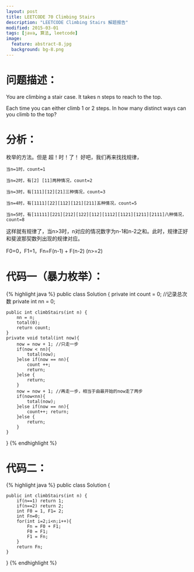```yaml
---
layout: post
title: LEETCODE 70 Climbing Stairs
description: "LEETCODE Climbing Stairs 解题报告"
modified: 2015-03-01
tags: [java, 算法, leetcode]
image:
  feature: abstract-8.jpg
  background: bg-8.png
---
```


# 问题描述：

You are climbing a stair case. It takes n steps to reach to the top.

Each time you can either climb 1 or 2 steps. In how many distinct ways can you climb to the top?

<!--more-->
# 分析：

枚举的方法。但是 超！时！了！
好吧，我们再来找找规律，

    当n=1时，count=1

    当n=2时，有[2] [11]两种情况，count=2

    当n=3时，有[111][12][21]三种情况，count=3

    当n=4时，有[1111][22][112][121][211]五种情况，count=5

    当n=5时，有[11111][221][212][122][112][1112][1121][1211][2111]八种情况，count=8

这样就有规律了，当n>3时，n对应的情况数字为n-1和n-2之和。此时，规律正好和斐波那契数列出现的规律对应。

<p class="highlight-pink">F0=0，F1=1，Fn=F(n-1) + F(n-2) (n>=2)</p>


# 代码一（暴力枚举）：
{% highlight java %}
public class Solution {
    private int count = 0; //记录总次数
    private int nn = 0;

    public int climbStairs(int n) {
        nn = n;
        total(0);
        return count;
    }
    private void total(int now){
        now = now + 1; //只走一步
        if(now < nn){
            total(now);
        }else if(now == nn){
            count ++;
            return;
        }else {
            return;
        }
        now = now + 1; //再走一步，相当于由最开始的now走了两步
        if(now<nn){
            total(now);
        }else if(now == nn){
            count++; return;
        }else {
            return;
        }
    }
}
{% endhighlight %}
# 代码二：
{% highlight java %}
public class Solution {

    public int climbStairs(int n) {
        if(n==1) return 1;
        if(n==2) return 2;
        int F0 = 1, F1= 2;
        int Fn=0;
        for(int i=2;i<n;i++){
            Fn = F0 + F1;
            F0 = F1;
            F1 = Fn;
        }
        return Fn;
    }
}
{% endhighlight %}